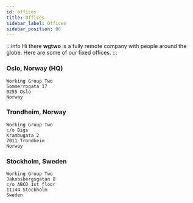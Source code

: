 ```yaml
---
id: offices
title: Offices
sidebar_label: Offices
sidebar_position: 06
---
```


:::info Hi there
**wgtwo** is a fully remote company with people around the globe. Here are some of our fixed offices. 
:::

### Oslo, Norway (HQ)

```
Working Group Two
Sommerrogata 17
0255 Oslo
Norway
```

### Trondheim, Norway

```
Working Group Two
c/o Digs
Krambugata 2
7011 Trondheim
Norway
```

### Stockholm, Sweden

```
Working Group Two
Jakobsbergsgatan 8
c/o ABCD 1st floor
11144 Stockholm
Sweden
```
